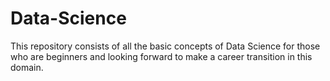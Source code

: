 # Data-Science
This repository consists of all the basic concepts of Data Science for those who are beginners and looking forward to make a career transition in this domain.
